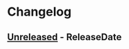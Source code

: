 # Changelog

<!-- next-header -->

## [Unreleased] - ReleaseDate

<!-- next-url -->

[unreleased]: https://github.com/mrvillage/gatekeeper/compare/v0.0.0...HEAD
